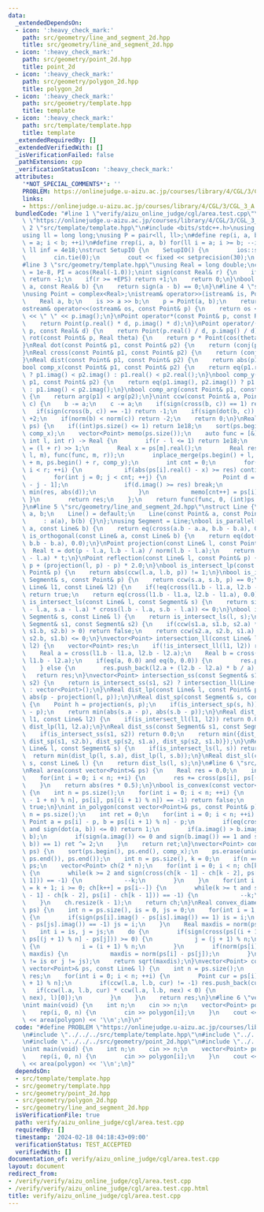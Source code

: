 ```yaml
---
data:
  _extendedDependsOn:
  - icon: ':heavy_check_mark:'
    path: src/geometry/line_and_segment_2d.hpp
    title: src/geometry/line_and_segment_2d.hpp
  - icon: ':heavy_check_mark:'
    path: src/geometry/point_2d.hpp
    title: point_2d
  - icon: ':heavy_check_mark:'
    path: src/geometry/polygon_2d.hpp
    title: polygon_2d
  - icon: ':heavy_check_mark:'
    path: src/geometry/template.hpp
    title: template
  - icon: ':heavy_check_mark:'
    path: src/template/template.hpp
    title: template
  _extendedRequiredBy: []
  _extendedVerifiedWith: []
  _isVerificationFailed: false
  _pathExtension: cpp
  _verificationStatusIcon: ':heavy_check_mark:'
  attributes:
    '*NOT_SPECIAL_COMMENTS*': ''
    PROBLEM: https://onlinejudge.u-aizu.ac.jp/courses/library/4/CGL/3/CGL_3_A
    links:
    - https://onlinejudge.u-aizu.ac.jp/courses/library/4/CGL/3/CGL_3_A
  bundledCode: "#line 1 \"verify/aizu_online_judge/cgl/area.test.cpp\"\n#define PROBLEM\
    \ \"https://onlinejudge.u-aizu.ac.jp/courses/library/4/CGL/3/CGL_3_A\"\n#line\
    \ 2 \"src/template/template.hpp\"\n#include <bits/stdc++.h>\nusing namespace std;\n\
    using ll = long long;\nusing P = pair<ll, ll>;\n#define rep(i, a, b) for(ll i\
    \ = a; i < b; ++i)\n#define rrep(i, a, b) for(ll i = a; i >= b; --i)\nconstexpr\
    \ ll inf = 4e18;\nstruct SetupIO {\n    SetupIO() {\n        ios::sync_with_stdio(0);\n\
    \        cin.tie(0);\n        cout << fixed << setprecision(30);\n    }\n} setup_io;\n\
    #line 3 \"src/geometry/template.hpp\"\nusing Real = long double;\nconst Real EPS\
    \ = 1e-8, PI = acos(Real(-1.0));\nint sign(const Real& r) {\n    if(r <= -EPS)\
    \ return -1;\n    if(r >= +EPS) return +1;\n    return 0;\n}\nbool eq(const Real&\
    \ a, const Real& b) {\n    return sign(a - b) == 0;\n}\n#line 4 \"src/geometry/point_2d.hpp\"\
    \nusing Point = complex<Real>;\nistream& operator>>(istream& is, Point& p) {\n\
    \    Real a, b;\n    is >> a >> b;\n    p = Point(a, b);\n    return is;\n}\n\
    ostream& operator<<(ostream& os, const Point& p) {\n    return os << p.real()\
    \ << \" \" << p.imag();\n}\nPoint operator*(const Point& p, const Real& d) {\n\
    \    return Point(p.real() * d, p.imag() * d);\n}\nPoint operator/(const Point&\
    \ p, const Real& d) {\n    return Point(p.real() / d, p.imag() / d);\n}\nPoint\
    \ rot(const Point& p, Real theta) {\n    return p * Point(cos(theta), sin(theta));\n\
    }\nReal dot(const Point& p1, const Point& p2) {\n    return (conj(p1) * p2).real();\n\
    }\nReal cross(const Point& p1, const Point& p2) {\n    return (conj(p1) * p2).imag();\n\
    }\nReal dist(const Point& p1, const Point& p2) {\n    return abs(p1 - p2);\n}\n\
    bool comp_x(const Point& p1, const Point& p2) {\n    return eq(p1.real(), p2.real())\
    \ ? p1.imag() < p2.imag() : p1.real() < p2.real();\n}\nbool comp_y(const Point&\
    \ p1, const Point& p2) {\n    return eq(p1.imag(), p2.imag()) ? p1.real() < p2.real()\
    \ : p1.imag() < p2.imag();\n}\nbool comp_arg(const Point& p1, const Point& p2)\
    \ {\n    return arg(p1) < arg(p2);\n}\nint ccw(const Point& a, Point b, Point\
    \ c) {\n    b -= a;\n    c -= a;\n    if(sign(cross(b, c)) == 1) return 1;\n \
    \   if(sign(cross(b, c)) == -1) return -1;\n    if(sign(dot(b, c)) == -1) return\
    \ +2;\n    if(norm(b) < norm(c)) return -2;\n    return 0;\n}\nReal closest_pair(vector<Point>\
    \ ps) {\n    if((int)ps.size() <= 1) return 1e18;\n    sort(ps.begin(), ps.end(),\
    \ comp_x);\n    vector<Point> memo(ps.size());\n    auto func = [&](auto& func,\
    \ int l, int r) -> Real {\n        if(r - l <= 1) return 1e18;\n        int m\
    \ = (l + r) >> 1;\n        Real x = ps[m].real();\n        Real res = min(func(func,\
    \ l, m), func(func, m, r));\n        inplace_merge(ps.begin() + l, ps.begin()\
    \ + m, ps.begin() + r, comp_y);\n        int cnt = 0;\n        for(int i = l;\
    \ i < r; ++i) {\n            if(abs(ps[i].real() - x) >= res) continue;\n    \
    \        for(int j = 0; j < cnt; ++j) {\n                Point d = ps[i] - memo[cnt\
    \ - j - 1];\n                if(d.imag() >= res) break;\n                res =\
    \ min(res, abs(d));\n            }\n            memo[cnt++] = ps[i];\n       \
    \ }\n        return res;\n    };\n    return func(func, 0, (int)ps.size());\n\
    }\n#line 5 \"src/geometry/line_and_segment_2d.hpp\"\nstruct Line {\n    Point\
    \ a, b;\n    Line() = default;\n    Line(const Point& a, const Point& b)\n   \
    \     : a(a), b(b) {}\n};\nusing Segment = Line;\nbool is_parallel(const Line&\
    \ a, const Line& b) {\n    return eq(cross(a.b - a.a, b.b - b.a), 0.0);\n}\nbool\
    \ is_orthogonal(const Line& a, const Line& b) {\n    return eq(dot(a.b - a.a,\
    \ b.b - b.a), 0.0);\n}\nPoint projection(const Line& l, const Point& p) {\n  \
    \  Real t = dot(p - l.a, l.b - l.a) / norm(l.b - l.a);\n    return l.a + (l.b\
    \ - l.a) * t;\n}\nPoint reflection(const Line& l, const Point& p) {\n    return\
    \ p + (projection(l, p) - p) * 2.0;\n}\nbool is_intersect_lp(const Line& l, const\
    \ Point& p) {\n    return abs(ccw(l.a, l.b, p)) != 1;\n}\nbool is_intersect_sp(const\
    \ Segment& s, const Point& p) {\n    return ccw(s.a, s.b, p) == 0;\n}\nbool is_intersect_ll(const\
    \ Line& l1, const Line& l2) {\n    if(!eq(cross(l1.b - l1.a, l2.b - l2.a), 0.0))\
    \ return true;\n    return eq(cross(l1.b - l1.a, l2.b - l1.a), 0.0);\n}\nbool\
    \ is_intersect_ls(const Line& l, const Segment& s) {\n    return sign(cross(l.b\
    \ - l.a, s.a - l.a) * cross(l.b - l.a, s.b - l.a)) <= 0;\n}\nbool is_intersect_sl(const\
    \ Segment& s, const Line& l) {\n    return is_intersect_ls(l, s);\n}\nbool is_intersect_ss(const\
    \ Segment& s1, const Segment& s2) {\n    if(ccw(s1.a, s1.b, s2.a) * ccw(s1.a,\
    \ s1.b, s2.b) > 0) return false;\n    return ccw(s2.a, s2.b, s1.a) * ccw(s2.a,\
    \ s2.b, s1.b) <= 0;\n}\nvector<Point> intersection_ll(const Line& l1, const Line&\
    \ l2) {\n    vector<Point> res;\n    if(!is_intersect_ll(l1, l2)) return res;\n\
    \    Real a = cross(l1.b - l1.a, l2.b - l2.a);\n    Real b = cross(l1.b - l1.a,\
    \ l1.b - l2.a);\n    if(eq(a, 0.0) and eq(b, 0.0)) {\n        res.push_back(l2.a);\n\
    \    } else {\n        res.push_back(l2.a + (l2.b - l2.a) * b / a);\n    }\n \
    \   return res;\n}\nvector<Point> intersection_ss(const Segment& s1, const Segment&\
    \ s2) {\n    return is_intersect_ss(s1, s2) ? intersection_ll(Line(s1), Line(s2))\
    \ : vector<Point>();\n}\nReal dist_lp(const Line& l, const Point& p) {\n    return\
    \ abs(p - projection(l, p));\n}\nReal dist_sp(const Segment& s, const Point& p)\
    \ {\n    Point h = projection(s, p);\n    if(is_intersect_sp(s, h)) return abs(h\
    \ - p);\n    return min(abs(s.a - p), abs(s.b - p));\n}\nReal dist_ll(const Line&\
    \ l1, const Line& l2) {\n    if(is_intersect_ll(l1, l2)) return 0.0;\n    return\
    \ dist_lp(l1, l2.a);\n}\nReal dist_ss(const Segment& s1, const Segment& s2) {\n\
    \    if(is_intersect_ss(s1, s2)) return 0.0;\n    return min({dist_sp(s1, s2.a),\
    \ dist_sp(s1, s2.b), dist_sp(s2, s1.a), dist_sp(s2, s1.b)});\n}\nReal dist_ls(const\
    \ Line& l, const Segment& s) {\n    if(is_intersect_ls(l, s)) return 0.0;\n  \
    \  return min(dist_lp(l, s.a), dist_lp(l, s.b));\n}\nReal dist_sl(const Segment&\
    \ s, const Line& l) {\n    return dist_ls(l, s);\n}\n#line 6 \"src/geometry/polygon_2d.hpp\"\
    \nReal area(const vector<Point>& ps) {\n    Real res = 0.0;\n    int n = ps.size();\n\
    \    for(int i = 0; i < n; ++i) {\n        res += cross(ps[i], ps[(i + 1) % n]);\n\
    \    }\n    return abs(res * 0.5);\n}\nbool is_convex(const vector<Point>& ps)\
    \ {\n    int n = ps.size();\n    for(int i = 0; i < n; ++i) {\n        if(ccw(ps[(i\
    \ - 1 + n) % n], ps[i], ps[(i + 1) % n]) == -1) return false;\n    }\n    return\
    \ true;\n}\nint in_polygon(const vector<Point>& ps, const Point& p) {\n    int\
    \ n = ps.size();\n    int ret = 0;\n    for(int i = 0; i < n; ++i) {\n       \
    \ Point a = ps[i] - p, b = ps[(i + 1) % n] - p;\n        if(eq(cross(a, b), 0.0)\
    \ and sign(dot(a, b)) <= 0) return 1;\n        if(a.imag() > b.imag()) swap(a,\
    \ b);\n        if(sign(a.imag()) <= 0 and sign(b.imag()) == 1 and sign(cross(a,\
    \ b)) == 1) ret ^= 2;\n    }\n    return ret;\n}\nvector<Point> convex_hull(vector<Point>\
    \ ps) {\n    sort(ps.begin(), ps.end(), comp_x);\n    ps.erase(unique(ps.begin(),\
    \ ps.end()), ps.end());\n    int n = ps.size(), k = 0;\n    if(n == 1) return\
    \ ps;\n    vector<Point> ch(2 * n);\n    for(int i = 0; i < n; ch[k++] = ps[i++])\
    \ {\n        while(k >= 2 and sign(cross(ch[k - 1] - ch[k - 2], ps[i] - ch[k -\
    \ 1])) == -1) {\n            --k;\n        }\n    }\n    for(int i = n - 2, t\
    \ = k + 1; i >= 0; ch[k++] = ps[i--]) {\n        while(k >= t and sign(cross(ch[k\
    \ - 1] - ch[k - 2], ps[i] - ch[k - 1])) == -1) {\n            --k;\n        }\n\
    \    }\n    ch.resize(k - 1);\n    return ch;\n}\nReal convex_diameter(const vector<Point>&\
    \ ps) {\n    int n = ps.size(), is = 0, js = 0;\n    for(int i = 1; i < n; ++i)\
    \ {\n        if(sign(ps[i].imag() - ps[is].imag()) == 1) is = i;\n        if(sign(ps[i].imag()\
    \ - ps[js].imag()) == -1) js = i;\n    }\n    Real maxdis = norm(ps[is] - ps[js]);\n\
    \    int i = is, j = js;\n    do {\n        if(sign(cross(ps[(i + 1) % n] - ps[i],\
    \ ps[(j + 1) % n] - ps[j])) >= 0) {\n            j = (j + 1) % n;\n        } else\
    \ {\n            i = (i + 1) % n;\n        }\n        if(norm(ps[i] - ps[j]) >\
    \ maxdis) {\n            maxdis = norm(ps[i] - ps[j]);\n        }\n    } while(i\
    \ != is or j != js);\n    return sqrt(maxdis);\n}\nvector<Point> convex_cut(const\
    \ vector<Point>& ps, const Line& l) {\n    int n = ps.size();\n    vector<Point>\
    \ res;\n    for(int i = 0; i < n; ++i) {\n        Point cur = ps[i], nex = ps[(i\
    \ + 1) % n];\n        if(ccw(l.a, l.b, cur) != -1) res.push_back(cur);\n     \
    \   if(ccw(l.a, l.b, cur) * ccw(l.a, l.b, nex) < 0) {\n            res.push_back(intersection_ll(Line(cur,\
    \ nex), l)[0]);\n        }\n    }\n    return res;\n}\n#line 6 \"verify/aizu_online_judge/cgl/area.test.cpp\"\
    \nint main(void) {\n    int n;\n    cin >> n;\n    vector<Point> polygon(n);\n\
    \    rep(i, 0, n) {\n        cin >> polygon[i];\n    }\n    cout << fixed << setprecision(1)\
    \ << area(polygon) << '\\n';\n}\n"
  code: "#define PROBLEM \"https://onlinejudge.u-aizu.ac.jp/courses/library/4/CGL/3/CGL_3_A\"\
    \n#include \"../../../src/template/template.hpp\"\n#include \"../../../src/geometry/template.hpp\"\
    \n#include \"../../../src/geometry/point_2d.hpp\"\n#include \"../../../src/geometry/polygon_2d.hpp\"\
    \nint main(void) {\n    int n;\n    cin >> n;\n    vector<Point> polygon(n);\n\
    \    rep(i, 0, n) {\n        cin >> polygon[i];\n    }\n    cout << fixed << setprecision(1)\
    \ << area(polygon) << '\\n';\n}"
  dependsOn:
  - src/template/template.hpp
  - src/geometry/template.hpp
  - src/geometry/point_2d.hpp
  - src/geometry/polygon_2d.hpp
  - src/geometry/line_and_segment_2d.hpp
  isVerificationFile: true
  path: verify/aizu_online_judge/cgl/area.test.cpp
  requiredBy: []
  timestamp: '2024-02-18 04:18:43+09:00'
  verificationStatus: TEST_ACCEPTED
  verifiedWith: []
documentation_of: verify/aizu_online_judge/cgl/area.test.cpp
layout: document
redirect_from:
- /verify/verify/aizu_online_judge/cgl/area.test.cpp
- /verify/verify/aizu_online_judge/cgl/area.test.cpp.html
title: verify/aizu_online_judge/cgl/area.test.cpp
---
```

